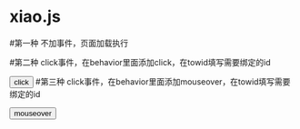 # xiao.js
<!-- 
    #id 节点id 必填
    #type 请求方式 必填
    #url 请求路径 必填
    #behavior 是否使用事件触发 目前有 click/mouseover
    #towid 时间绑定ID
 -->

<!-- 可以这样使用 -->
#第一种 不加事件，页面加载执行
<p id="root" type="post" url="http://sign.tianshuai.com.cn/index.php/Home/Trill/actionTrillCount"></p>
#第二种 click事件，在behavior里面添加click，在towid填写需要绑定的id
<p id="root" type="post" url="http://sign.tianshuai.com.cn/index.php/Home/Trill/actionTrillCount" behavior="click" towid="btn"></p>
<button id="btn">click</button>
#第三种 click事件，在behavior里面添加mouseover，在towid填写需要绑定的id
<p id="root" type="post" url="http://sign.tianshuai.com.cn/index.php/Home/Trill/actionTrillCount" behavior="mouseover" towid="btn"></p>
<button id="btn">mouseover</button>
